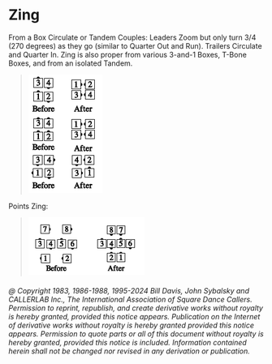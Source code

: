 
# Zing

From a Box Circulate or Tandem Couples: Leaders Zoom but only turn
3/4 (270 degrees) as they go (similar to Quarter Out and Run). Trailers
Circulate and Quarter In. Zing is also proper from various 3-and-1 Boxes,
T-Bone Boxes, and from an isolated Tandem.

> 
> ![alt](zing_1.png)
> 

Points Zing:

> 
> ![alt](zing_2.png)
> 

###### @ Copyright 1983, 1986-1988, 1995-2024 Bill Davis, John Sybalsky and CALLERLAB Inc., The International Association of Square Dance Callers. Permission to reprint, republish, and create derivative works without royalty is hereby granted, provided this notice appears. Publication on the Internet of derivative works without royalty is hereby granted provided this notice appears. Permission to quote parts or all of this document without royalty is hereby granted, provided this notice is included. Information contained herein shall not be changed nor revised in any derivation or publication.
